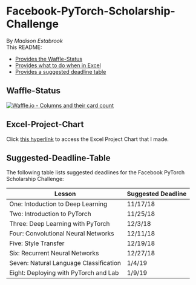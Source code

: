 # Facebook-PyTorch-Scholarship-Challenge
By _Madison Estabrook_  <br>
This README: 
 * [Provides the Waffle-Status](Waffle-Status)
 * [Provides what to do when in Excel](Excel-Project-Chart)
 * [Provides a suggested deadline table](Suggested-Deadline-Table)
## Waffle-Status ##
[![Waffle.io - Columns and their card count](https://badge.waffle.io/madisonestabrook/Facebook-PyTorch-Scholarship-Challenge.svg?columns=all)](https://waffle.io/madisonestabrook/Facebook-PyTorch-Scholarship-Challenge)
## Excel-Project-Chart ##
Click [this hyperlink](https://1drv.ms/x/s!Am5eIgn2FfrzjUh-uScMkHpC1s6-) to access the Excel Project Chart that I made. 
## Suggested-Deadline-Table ##
The following table lists suggested deadlines for the Facebook PyTorch Scholarship Challenge: 

| Lesson | Suggested Deadline |
| --- | --- |
| One: Intoduction to Deep Learning | 11/17/18 |
| Two: Introduction to PyTorch | 11/25/18 |
| Three: Deep Learning with PyTorch | 12/3/18 |
| Four: Convolutional Neural Networks | 12/11/18 |
| Five: Style Transfer | 12/19/18 |
| Six: Recurrent Neural Networks | 12/27/18 |
| Seven: Natural Language Classification | 1/4/19 |
|  Eight: Deploying with PyTorch and Lab | 1/9/19 |
